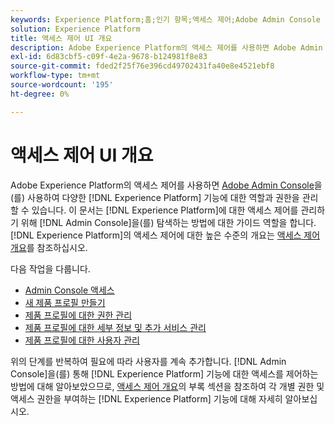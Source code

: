 ```yaml
---
keywords: Experience Platform;홈;인기 항목;액세스 제어;Adobe Admin Console
solution: Experience Platform
title: 액세스 제어 UI 개요
description: Adobe Experience Platform의 액세스 제어를 사용하면 Adobe Admin Console을 사용하여 다양한 Experience Platform 기능에 대한 역할과 권한을 관리할 수 있습니다. 이 문서는 Experience Platform을 탐색하여 Admin Console에 대한 액세스 제어를 관리하는 방법에 대한 안내서 역할을 합니다.
exl-id: 6d83cbf5-c09f-4e2a-9678-b124981f8e83
source-git-commit: fded2f25f76e396cd49702431fa40e8e4521ebf8
workflow-type: tm+mt
source-wordcount: '195'
ht-degree: 0%

---
```


# 액세스 제어 UI 개요

Adobe Experience Platform의 액세스 제어를 사용하면 [Adobe Admin Console](https://adminconsole.adobe.com)을(를) 사용하여 다양한 [!DNL Experience Platform] 기능에 대한 역할과 권한을 관리할 수 있습니다. 이 문서는 [!DNL Experience Platform]에 대한 액세스 제어를 관리하기 위해 [!DNL Admin Console]을(를) 탐색하는 방법에 대한 가이드 역할을 합니다. [!DNL Experience Platform]의 액세스 제어에 대한 높은 수준의 개요는 [액세스 제어 개요](./../home.md)를 참조하십시오.

다음 작업을 다룹니다.

- [Admin Console 액세스](./browse.md)
- [새 제품 프로필 만들기](./create-profile.md)
- [제품 프로필에 대한 권한 관리](./permissions.md)
- [제품 프로필에 대한 세부 정보 및 추가 서비스 관리](./details-and-services.md)
- [제품 프로필에 대한 사용자 관리](./users.md)

위의 단계를 반복하여 필요에 따라 사용자를 계속 추가합니다. [!DNL Admin Console]을(를) 통해 [!DNL Experience Platform] 기능에 대한 액세스를 제어하는 방법에 대해 알아보았으므로, [액세스 제어 개요](../home.md)의 부록 섹션을 참조하여 각 개별 권한 및 액세스 권한을 부여하는 [!DNL Experience Platform] 기능에 대해 자세히 알아보십시오.
